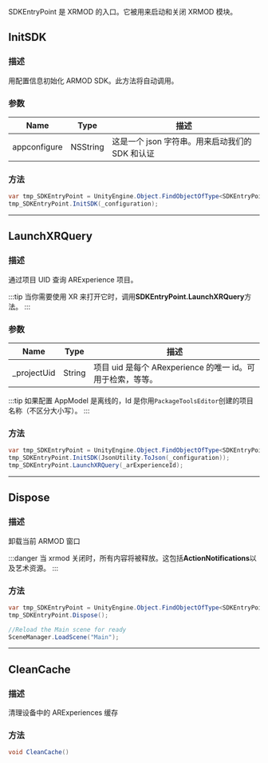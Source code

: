 SDKEntryPoint 是 XRMOD 的入口。它被用来启动和关闭 XRMOD 模块。

## InitSDK

### 描述

用配置信息初始化 ARMOD SDK。此方法将自动调用。

### 参数

| Name         | Type     | 描述                                            |
| ------------ | -------- | ----------------------------------------------- |
| appconfigure | NSString | 这是一个 json 字符串。用来启动我们的 SDK 和认证 |

### 方法

```cs
var tmp_SDKEntryPoint = UnityEngine.Object.FindObjectOfType<SDKEntryPoint>();
tmp_SDKEntryPoint.InitSDK(_configuration);
```

---

## LaunchXRQuery

### 描述

通过项目 UID 查询 ARExperience 项目。

:::tip
当你需要使用 XR 来打开它时，调用**SDKEntryPoint.LaunchXRQuery**方法。
:::

### 参数

| Name         | Type   | 描述                                                       |
| ------------ | ------ | ---------------------------------------------------------- |
| \_projectUid | String | 项目 uid 是每个 ARexperience 的唯一 id。可用于检索，等等。 |

:::tip
如果配置 AppModel 是离线的，Id 是你用`PackageToolsEditor`创建的项目名称（不区分大小写）。
:::

### 方法

```cs
var tmp_SDKEntryPoint = UnityEngine.Object.FindObjectOfType<SDKEntryPoint>();
tmp_SDKEntryPoint.InitSDK(JsonUtility.ToJson(_configuration));
tmp_SDKEntryPoint.LaunchXRQuery(_arExperienceId);
```

---

## Dispose

### 描述

卸载当前 ARMOD 窗口

:::danger
当 xrmod 关闭时，所有内容将被释放。这包括**ActionNotifications**以及艺术资源。
:::

### 方法

```cs
var tmp_SDKEntryPoint = UnityEngine.Object.FindObjectOfType<SDKEntryPoint>();
tmp_SDKEntryPoint.Dispose();

//Reload the Main scene for ready
SceneManager.LoadScene("Main");
```

---

## CleanCache

### 描述

清理设备中的 ARExperiences 缓存

### 方法

```cs
void CleanCache()
```
